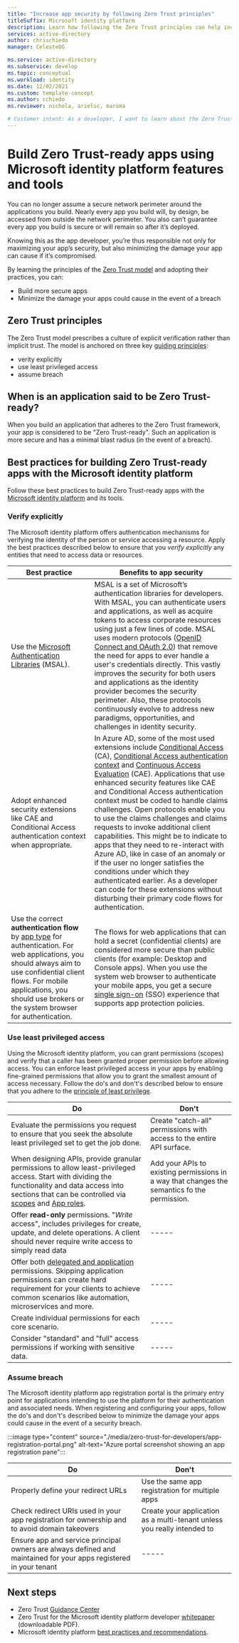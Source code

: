 ```yaml
---
title: "Increase app security by following Zero Trust principles"
titleSuffix: Microsoft identity platform
description: Learn how following the Zero Trust principles can help increase the security of your application, its data, and which features of the Microsoft identity platform you can leverage to build Zero Trust-ready apps.
services: active-directory
author: chrischiedo
manager: CelesteDG

ms.service: active-directory
ms.subservice: develop
ms.topic: conceptual
ms.workload: identity
ms.date: 12/02/2021
ms.custom: template-concept
ms.author: cchiedo
ms.reviewer: nichola, arielsc, marsma

# Customer intent: As a developer, I want to learn about the Zero Trust principles and the features of the Microsoft identity platform that I can use to build applications that are Zero Trust-ready.
---
```


# Build Zero Trust-ready apps using Microsoft identity platform features and tools

You can no longer assume a secure network perimeter around the applications you build. Nearly every app you build will, by design, be accessed from outside the network perimeter. You also can’t guarantee every app you build is secure or will remain so after it’s deployed.

Knowing this as the app developer, you’re thus responsible not only for maximizing your app’s security, but also minimizing the damage your app can cause if it’s compromised.

By learning the principles of the [Zero Trust model](https://www.microsoft.com/en-us/security/business/zero-trust?rtc=1) and adopting their practices, you can:
- Build more secure apps
- Minimize the damage your apps could cause in the event of a breach

## Zero Trust principles

The Zero Trust model prescribes a culture of explicit verification rather than implicit trust. The model is anchored on three key [guiding principles](https://docs.microsoft.com/security/zero-trust/#guiding-principles-of-zero-trust):
- verity explicitly
- use least privileged access
- assume breach

## When is an application said to be Zero Trust-ready?

When you build an application that adheres to the Zero Trust framework, your app is considered to be "Zero Trust-ready". Such an application is more secure and has a minimal blast radius (in the event of a breach).

## Best practices for building Zero Trust-ready apps with the Microsoft identity platform

Follow these best practices to build Zero Trust-ready apps with the [Microsoft identity platform](./v2-overview.md) and its tools.

### Verify explicitly

The Microsoft identity platform offers authentication mechanisms for verifying the identity of the person or service accessing a resource. Apply the best practices described below to ensure that you *verify explicitly* any entities that need to access data or resources.

|Best practice   |Benefits to app security   |
|----------------|---------------------------|
|Use the [Microsoft Authentication Libraries](./reference-v2-libraries.md) (MSAL).|MSAL is a set of Microsoft’s authentication libraries for developers. With MSAL, you can authenticate users and applications, as well as acquire tokens to access corporate resources using just a few lines of code. MSAL uses modern protocols ([OpenID Connect and OAuth 2.0](./active-directory-v2-protocols.md)) that remove the need for apps to ever handle a user's credentials directly. This vastly improves the security for both users and applications as the identity provider becomes the security perimeter. Also, these protocols continuously evolve to address new paradigms, opportunities, and challenges in identity security.|
|Adopt enhanced security extensions like CAE and Conditional Access authentication context when appropriate.|In Azure AD, some of the most used extensions include [Conditional Access](../conditional-access/overview.md) (CA), [Conditional Access authentication context](./developer-guide-conditional-access-authentication-context.md) and [Continuous Access Evaluation](../conditional-access/concept-continuous-access-evaluation.md) (CAE). Applications that use enhanced security features like CAE and Conditional Access authentication context must be coded to handle claims challenges. Open protocols enable you to use the claims challenges and claims requests to invoke additional client capabilities. This might be to indicate to apps that they need to re-interact with Azure AD, like in case of an anomaly or if the user no longer satisfies the conditions under which they authenticated earlier. As a developer can code for these extensions without disturbing their primary code flows for authentication.|
|Use the correct **authentication flow** by [app type](./v2-app-types.md) for authentication. For web applications, you should always aim to use confidential client flows. For mobile applications, you should use brokers or the system browser for authentication. |The flows for web applications that can hold a secret (confidential clients) are considered more secure than public clients (for example: Desktop and Console apps). When you use the system web browser to authenticate your mobile apps, you get a secure [single sign-on](../manage-apps/what-is-single-sign-on.md) (SSO) experience that supports app protection policies.|

### Use least privileged access

Using the Microsoft identity platform, you can grant permissions (scopes) and verify that a caller has been granted proper permission before allowing access. You can enforce least privileged access in your apps by enabling fine-grained permissions that allow you to grant the smallest amount of access necessary. Follow the do's and don't's described below to ensure that you adhere to the [principle of least privilege](/secure-least-privileged-access.md).

| Do                                    | Don't          |
| ------------------------------------- | -------------- |
| Evaluate the permissions you request to ensure that you seek the absolute least privileged set to get the job done. | Create "catch-all" permissions with access to the entire API surface. |
| When designing APIs, provide granular permissions to allow least-privileged access. Start with dividing the functionality and data access into sections that can be controlled via [scopes](./v2-permissions-and-consent.md#scopes-and-permissions) and [App roles](./howto-add-app-roles-in-azure-ad-apps.md). | Add your APIs to existing permissions in a way that changes the semantics fo the permission. |
| Offer **read-only** permissions. "*Write* access", includes privileges for create, update, and delete operations. A client should never require write access to simply read data |   -----        |
| Offer both [delegated and application](/graph/auth/auth-concepts#delegated-and-application-permissions) permissions. Skipping application permissions can create hard requirement for your clients to achieve common scenarios like automation, microservices and more. |   -----        |
| Create individual permissions for each core scenario. |   -----        |
| Consider "standard" and "full" access permissions if working with sensitive data. |   -----        |


### Assume breach

The Microsoft identity platform app registration portal is the primary entry point for applications intending to use the platform for their authentication and associated needs. When registering and configuring your apps, follow the do's and don't's described below to minimize the damage your apps could cause in the event of a security breach.

:::image type="content" source="./media/zero-trust-for-developers/app-registration-portal.png" alt-text="Azure portal screenshot showing an app registration pane":::

| Do                                    | Don't          |
| ------------------------------------- | -------------- |
| Properly define your redirect URLs    | Use the same app registration for multiple apps  |
| Check redirect URIs used in your app registration for ownership and to avoid domain takeovers | Create your application as a multi-tenant unless you really intended to|
| Ensure app and service principal owners are always defined and maintained for your apps registered in your tenant |   -----        |


## Next steps

- Zero Trust [Guidance Center](/security/zero-trust/)
- Zero Trust for the Microsoft identity platform developer [whitepaper](https://www.microsoft.com/en-us/security/content-library/Search?SearchDataFor=OJZgGWbHnB3Ll5hblDBugaEMQAchNfvkzk5X5AmPM4tK43NHpbF5%2Bky%2Fnuivl7plZz89b%2FuLMMZsMqKeYbhPPw%3D%3D&IsKeywordSearch=evXIpssXVY6lIm6X2K9ieA%3D%3D) (downloadable PDF).
- Microsoft identity platform [best practices and recommendations](./identity-platform-integration-checklist.md).
